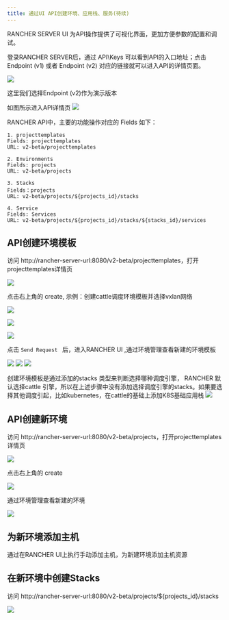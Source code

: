 ```yaml
---
title: 通过UI API创建环境、应用栈、服务(待续)
---
```


RANCHER SERVER UI 为API操作提供了可视化界面，更加方便参数的配置和调试。

登录RANCHER SERVER后，通过 API\Keys 可以看到API的入口地址；点击 Endpoint (v1) 或者 Endpoint (v2) 对应的链接就可以进入API的详情页面。

![](API/1.png)
  
这里我们选择Endpoint (v2)作为演示版本

如图所示进入API详情页
![](API/2.png)

RANCHER API中，主要的功能操作对应的 Fields 如下：

```
1. projecttemplates
Fields: projecttemplates
URL: v2-beta/projecttemplates
```

```
2. Environments
Fields: projects
URL: v2-beta/projects
```
```
3. Stacks
Fields：projects
URL: v2-beta/projects/${projects_id}/stacks
```
```
4. Service
Fields: Services
URL: v2-beta/projects/${projects_id}/stacks/${stacks_id}/services  

```

## API创建环境模板

访问 http://rancher-server-url:8080/v2-beta/projecttemplates，打开projecttemplates详情页

![](API/hjmb1.png)

点击右上角的 create, 示例：创建cattle调度环境模板并选择vxlan网络

![](API/hjmb2.png)

![](API/hjmb3.png)

![](API/hjmb4.png)

点击 `Send Request ` 后，进入RANCHER UI ,通过环境管理查看新建的环境模板

![](API/hjmb5.png)
![](API/hjmb6.png)
![](API/hjmb7.png)

创建环境模板是通过添加的stacks 类型来判断选择哪种调度引擎， RANCHER 默认选择cattle 引擎，所以在上述步骤中没有添加选择调度引擎的stacks。如果要选择其他调度引起，比如kubernetes，在cattle的基础上添加K8S基础应用栈
![](API/hjmb8.png)

## API创建新环境

访问 http://rancher-server-url:8080/v2-beta/projects，打开projecttemplates详情页

![](API/cjhj1.png)

点击右上角的 create

![](API/cjhj2.png)

通过环境管理查看新建的环境

![](API/xjhj3.png)

## 为新环境添加主机
通过在RANCHER UI上执行手动添加主机，为新建环境添加主机资源

## 在新环境中创建Stacks

访问 http://rancher-server-url:8080/v2-beta/projects/${projects_id}/stacks

![](API/cjyyz1.png)

